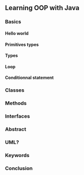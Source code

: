 ## Learning OOP with Java ##

### Basics ###

#### Hello world ####
#### Primitives types ####
#### Types ####
#### Loop ####
#### Conditionnal statement ####

### Classes ###

### Methods ###

### Interfaces ###

### Abstract ###

### UML? ###

### Keywords ###

### Conclusion ### 
